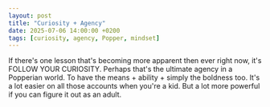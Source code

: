 ```yaml
---
layout: post
title: "Curiosity + Agency"
date: 2025-07-06 14:00:00 +0200
tags: [curiosity, agency, Popper, mindset]
---
```


If there's one lesson that's becoming more apparent then ever right now, it's FOLLOW YOUR CURIOSITY. Perhaps that's the ultimate agency in a Popperian world. To have the means + ability + simply the boldness too. It's a lot easier on all those accounts when you're a kid. But a lot more powerful if you can figure it out as an adult.

